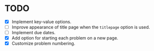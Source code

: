 # TODO

* [x] Implement key-value options.
* [ ] Improve appearance of title page when the `titlepage` option is used.
* [ ] Implement due dates.
* [x] Add option for starting each problem on a new page.
* [x] Customize problem numbering.
